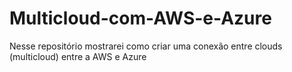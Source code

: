 # Multicloud-com-AWS-e-Azure
Nesse repositório mostrarei como criar uma conexão entre clouds (multicloud) entre a AWS e Azure

